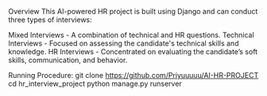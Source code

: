 Overview
This AI-powered HR project is built using Django and can conduct three types of interviews:

  Mixed Interviews - A combination of technical and HR questions.
  Technical Interviews - Focused on assessing the candidate's technical skills and knowledge.
  HR Interviews - Concentrated on evaluating the candidate’s soft skills, communication, and behavior.
  

Running Procedure:
git clone https://github.com/Priyuuuuu/AI-HR-PROJECT
cd hr_interview_project 
python manage.py runserver  
